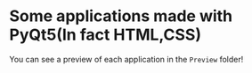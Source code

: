 # Some applications made with PyQt5(In fact HTML,CSS)

You can see a preview of each application in the `Preview` folder!

